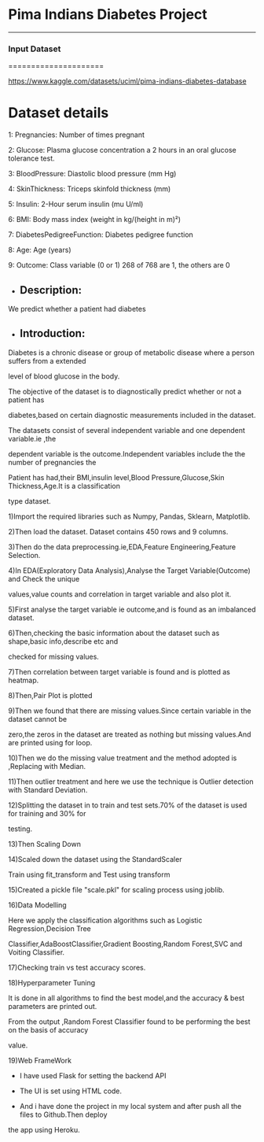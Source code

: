 # Pima Indians Diabetes Project
------------------------------
### Input Dataset
=====================

https://www.kaggle.com/datasets/uciml/pima-indians-diabetes-database

Dataset details
=============================

1: Pregnancies: Number of times pregnant

2: Glucose: Plasma glucose concentration a 2 hours in an oral glucose tolerance test.

3: BloodPressure: Diastolic blood pressure (mm Hg)

4: SkinThickness: Triceps skinfold thickness (mm)

5: Insulin: 2-Hour serum insulin (mu U/ml)

6: BMI: Body mass index (weight in kg/(height in m)²)

7: DiabetesPedigreeFunction: Diabetes pedigree function

8: Age: Age (years)

9: Outcome: Class variable (0 or 1) 268 of 768 are 1, the others are 0


- ## Description:

We predict whether a patient had diabetes


- ## Introduction:

Diabetes is a chronic disease or group of metabolic disease where a person suffers from a extended

level of blood glucose in the body.

The objective of the dataset is to diagnostically predict whether or not a  patient has

diabetes,based on certain diagnostic measurements included in the dataset.

The datasets consist of several independent variable and one dependent variable.ie ,the

dependent variable is the outcome.Independent variables include the the number of pregnancies the

Patient has had,their BMI,insulin level,Blood Pressure,Glucose,Skin Thickness,Age.It is a classification

type dataset.


1)Import the required libraries such as Numpy, Pandas, Sklearn, Matplotlib.

2)Then load the dataset. Dataset contains 450 rows and 9 columns.

3)Then do the data preprocessing.ie,EDA,Feature Engineering,Feature Selection.


4)In EDA(Exploratory Data Analysis),Analyse the Target Variable(Outcome) and Check the unique

values,value counts and correlation in target variable and also plot it.

5)First analyse the target variable ie outcome,and is found as an imbalanced dataset.

6)Then,checking the basic information about the dataset such as shape,basic info,describe etc and

checked for missing values.

7)Then correlation between target variable is found and is plotted as heatmap.

8)Then,Pair Plot is plotted

9)Then we found that there are missing values.Since certain variable in the dataset cannot be

zero,the zeros in the dataset are treated as nothing but missing values.And are printed using for loop.

10)Then we do the missing value treatment and the method adopted is ,Replacing with Median.

11)Then outlier treatment and here we use the technique is Outlier detection with Standard Deviation.

12)Splitting the dataset in to train and test sets.70% of the dataset is used for training and 30% for

testing.

13)Then Scaling Down

14)Scaled down the dataset using the StandardScaler

Train using fit_transform and Test using transform

15)Created a pickle file "scale.pkl" for scaling process using joblib.

16)Data Modelling

Here we apply the classification algorithms such as Logistic Regression,Decision Tree

Classifier,AdaBoostClassifier,Gradient Boosting,Random Forest,SVC and Voiting Classifier.

17)Checking train vs test accuracy scores.

18)Hyperparameter Tuning

It is done in all algorithms to find the best model,and the accuracy & best parameters are printed out.

From the output ,Random Forest Classifier found to be performing the best on the basis of accuracy

value.

19)Web FrameWork

- I have used Flask for setting the backend API

- The UI is set using HTML code.

- And i have done the project in my local system and after push all the files to Github.Then deploy

the app using Heroku.

